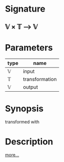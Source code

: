 # Signature
## 𝕍 × 𝕋 ⟶ 𝕍

# Parameters

| type | name |
|------|------|
|𝕍|input|
|𝕋|transformation|
|𝕍|output|

# Synopsis
transformed with

# Description

[more...](https://en.wikipedia.org/wiki/Affine_transformation)